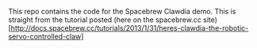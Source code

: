 This repo contains the code for the Spacebrew Clawdia demo. This is straight from the tutorial posted (here on the spacebrew.cc site)[http://docs.spacebrew.cc/tutorials/2013/1/31/heres-clawdia-the-robotic-servo-controlled-claw]